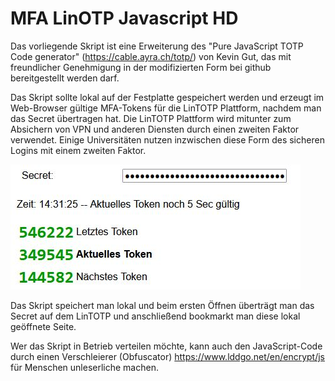 # MFA LinOTP Javascript HD

Das vorliegende Skript ist eine Erweiterung des "Pure JavaScript TOTP Code generator" (https://cable.ayra.ch/totp/) von Kevin Gut, das mit freundlicher Genehmigung in der modifizierten Form bei github bereitgestellt werden darf.

Das Skript sollte lokal auf der Festplatte gespeichert werden und erzeugt im Web-Browser gültige MFA-Tokens für die LinTOTP Plattform, nachdem man das Secret übertragen hat. Die LinTOTP Plattform wird mitunter zum Absichern von VPN und anderen Diensten durch einen zweiten Faktor verwendet. Einige Universitäten nutzen inzwischen diese Form des sicheren Logins mit einem zweiten Faktor. 

![ScreenShotSecret](https://github.com/bohnelang/MFA_LinOTP_Javascript_HD/blob/main/secret.jpg)

Das Skript speichert man lokal und beim ersten Öffnen überträgt man das Secret auf dem LinTOTP und anschließend bookmarkt man diese lokal geöffnete Seite. 

Wer das Skript in Betrieb verteilen möchte, kann auch den JavaScript-Code durch einen Verschleierer (Obfuscator) https://www.lddgo.net/en/encrypt/js für Menschen unleserliche machen.

